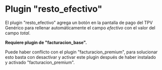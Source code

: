 <h1>Plugin "resto_efectivo"</h1>

El plugin "resto_efectivo" agrega un botón en la pantalla de pago del TPV Genérico para rellenar automáticamente el campo <i>efectivo</i> con el valor del campo <i>total</i>.

<b>Requiere plugin de "facturacion_base".</b>

Puede haber conflicto con el plugin "facturacion_premium", para solucionar esto basta con desactivar y activar este plugin después de haber instalado y activado "facturacion_premium".